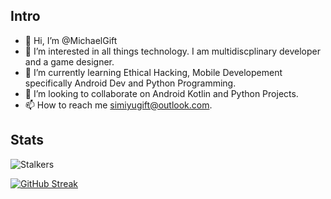 ## Intro
- 👋 Hi, I’m @MichaelGift
- 👀 I’m interested in all things technology. I am multidiscplinary developer and a game designer.
- 🌱 I’m currently learning Ethical Hacking, Mobile Developement specifically Android Dev and Python Programming.
- 💞️ I’m looking to collaborate on Android Kotlin and Python Projects.
- 📫 How to reach me simiyugift@outlook.com.

<!---
MichaelGift/MichaelGift is a ✨ special ✨ repository because its `README.md` (this file) appears on your GitHub profile.
You can click the Preview link to take a look at your changes.
--->

## Stats
![Stalkers](https://komarev.com/ghpvc/?username=michaelgift)


[![GitHub Streak](https://streak-stats.demolab.com/?user=michaelgift)](https://git.io/streak-stats)
